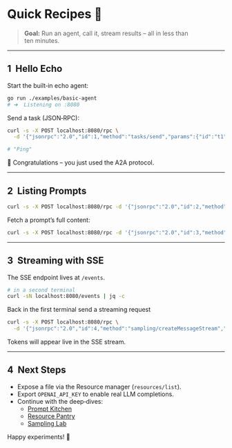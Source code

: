 # Quick Recipes 🍳

> **Goal:** Run an agent, call it, stream results – all in less than ten minutes.

---

## 1  Hello Echo

Start the built‑in echo agent:

```bash
go run ./examples/basic-agent
# ➜  Listening on :8080
```

Send a task (JSON‑RPC):

```bash
curl -s -X POST localhost:8080/rpc \
  -d '{"jsonrpc":"2.0","id":1,"method":"tasks/send","params":{"id":"t1","message":{"role":"user","parts":[{"type":"text","text":"Ping"}]}}}' | jq .artifacts[0].parts[0].text

# "Ping"
```

🎉 Congratulations – you just used the A2A protocol.

---

## 2  Listing Prompts

```bash
curl -s -X POST localhost:8080/rpc -d '{"jsonrpc":"2.0","id":2,"method":"prompts/list"}' | jq .prompts
```

Fetch a prompt’s full content:

```bash
curl -s -X POST localhost:8080/rpc -d '{"jsonrpc":"2.0","id":3,"method":"prompts/get","params":{"name":"Greeting"}}' | jq .messages[0].content.text
```

---

## 3  Streaming with SSE

The SSE endpoint lives at `/events`.

```bash
# in a second terminal
curl -sN localhost:8080/events | jq -c
```

Back in the first terminal send a streaming request

```bash
curl -s -X POST localhost:8080/rpc \
  -d '{"jsonrpc":"2.0","id":4,"method":"sampling/createMessageStream","params":{"systemPrompt":"You are a poet.","messages":[]}}'
```

Tokens will appear live in the SSE stream.

---

## 4  Next Steps

* Expose a file via the Resource manager (`resources/list`).
* Export `OPENAI_API_KEY` to enable real LLM completions.
* Continue with the deep‑dives:
  * [Prompt Kitchen](prompts.md)
  * [Resource Pantry](resources.md)
  * [Sampling Lab](sampling.md)

Happy experiments! 🎈
